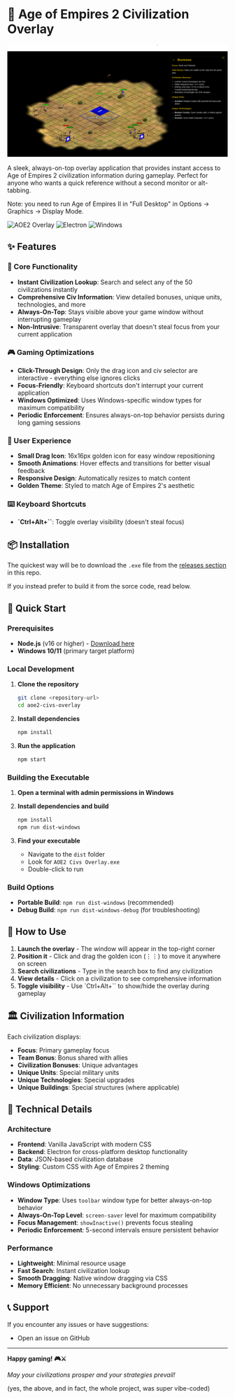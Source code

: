 # 🏰 Age of Empires 2 Civilization Overlay

![Screenshot showcasing the app at work](./demo.png)

A sleek, always-on-top overlay application that provides instant access to Age of Empires 2 civilization information during gameplay. Perfect for anyone who wants a quick reference without a second monitor or alt-tabbing.

Note: you need to run Age of Empires II in "Full Desktop" in Options → Graphics → Display Mode.

![AOE2 Overlay](https://img.shields.io/badge/Age%20of%20Empires%202-Overlay-brightgreen)
![Electron](https://img.shields.io/badge/Electron-37.3.0-blue)
![Windows](https://img.shields.io/badge/Windows-Supported-green)

## ✨ Features

### 🎯 Core Functionality

-   **Instant Civilization Lookup**: Search and select any of the 50 civilizations instantly
-   **Comprehensive Civ Information**: View detailed bonuses, unique units, technologies, and more
-   **Always-On-Top**: Stays visible above your game window without interrupting gameplay
-   **Non-Intrusive**: Transparent overlay that doesn't steal focus from your current application

### 🎮 Gaming Optimizations

-   **Click-Through Design**: Only the drag icon and civ selector are interactive - everything else ignores clicks
-   **Focus-Friendly**: Keyboard shortcuts don't interrupt your current application
-   **Windows Optimized**: Uses Windows-specific window types for maximum compatibility
-   **Periodic Enforcement**: Ensures always-on-top behavior persists during long gaming sessions

### 🎨 User Experience

-   **Small Drag Icon**: 16x16px golden icon for easy window repositioning
-   **Smooth Animations**: Hover effects and transitions for better visual feedback
-   **Responsive Design**: Automatically resizes to match content
-   **Golden Theme**: Styled to match Age of Empires 2's aesthetic

### ⌨️ Keyboard Shortcuts

-   **`Ctrl+Alt+\``**: Toggle overlay visibility (doesn't steal focus)

## 📦 Installation

The quickest way will be to download the `.exe` file from the [releases section](https://github.com/mredigonda/AOE2-Civs-Overlay/releases) in this repo.

If you instead prefer to build it from the sorce code, read below.

## 🚀 Quick Start

### Prerequisites

-   **Node.js** (v16 or higher) - [Download here](https://nodejs.org/)
-   **Windows 10/11** (primary target platform)

### Local Development

1. **Clone the repository**

    ```bash
    git clone <repository-url>
    cd aoe2-civs-overlay
    ```

2. **Install dependencies**

    ```bash
    npm install
    ```

3. **Run the application**

    ```bash
    npm start
    ```

### Building the Executable

1. **Open a terminal with admin permissions in Windows**

2. **Install dependencies and build**

    ```bash
    npm install
    npm run dist-windows
    ```

3. **Find your executable**
    - Navigate to the `dist` folder
    - Look for `AOE2 Civs Overlay.exe`
    - Double-click to run

### Build Options

-   **Portable Build**: `npm run dist-windows` (recommended)
-   **Debug Build**: `npm run dist-windows-debug` (for troubleshooting)

## 🎯 How to Use

1. **Launch the overlay** - The window will appear in the top-right corner
2. **Position it** - Click and drag the golden icon (⋮⋮) to move it anywhere on screen
3. **Search civilizations** - Type in the search box to find any civilization
4. **View details** - Click on a civilization to see comprehensive information
5. **Toggle visibility** - Use `Ctrl+Alt+\`` to show/hide the overlay during gameplay

## 🏛️ Civilization Information

Each civilization displays:

-   **Focus**: Primary gameplay focus
-   **Team Bonus**: Bonus shared with allies
-   **Civilization Bonuses**: Unique advantages
-   **Unique Units**: Special military units
-   **Unique Technologies**: Special upgrades
-   **Unique Buildings**: Special structures (where applicable)

## 🔧 Technical Details

### Architecture

-   **Frontend**: Vanilla JavaScript with modern CSS
-   **Backend**: Electron for cross-platform desktop functionality
-   **Data**: JSON-based civilization database
-   **Styling**: Custom CSS with Age of Empires 2 theming

### Windows Optimizations

-   **Window Type**: Uses `toolbar` window type for better always-on-top behavior
-   **Always-On-Top Level**: `screen-saver` level for maximum compatibility
-   **Focus Management**: `showInactive()` prevents focus stealing
-   **Periodic Enforcement**: 5-second intervals ensure persistent behavior

### Performance

-   **Lightweight**: Minimal resource usage
-   **Fast Search**: Instant civilization lookup
-   **Smooth Dragging**: Native window dragging via CSS
-   **Memory Efficient**: No unnecessary background processes

## 📞 Support

If you encounter any issues or have suggestions:

-   Open an issue on GitHub

---

**Happy gaming! 🎮⚔️**

_May your civilizations prosper and your strategies prevail!_

(yes, the above, and in fact, the whole project, was super vibe-coded)
